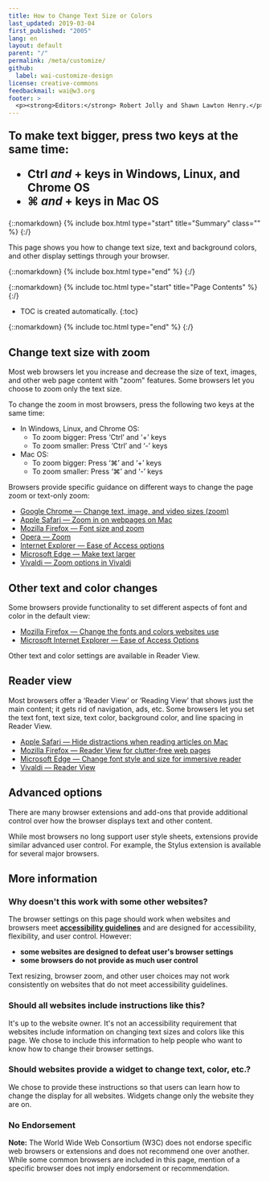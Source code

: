 ```yaml
---
title: How to Change Text Size or Colors
last_updated: 2019-03-04
first_published: "2005"
lang: en
layout: default
parent: "/"
permalink: /meta/customize/
github:
  label: wai-customize-design
license: creative-commons
feedbackmail: wai@w3.org
footer: >
  <p><strong>Editors:</strong> Robert Jolly and Shawn Lawton Henry.</p>
---
```


<div style="font-size:1.4rem; font-weight:bold;" markdown="1">

To make text bigger, press two keys at the same time:

* **Ctrl** _and_ **+** keys in Windows, Linux, and Chrome OS
* **⌘** _and_ **+** keys in Mac OS

</div>

{::nomarkdown}
{% include box.html type="start" title="Summary" class="" %}
{:/}

This page shows you how to change text size, text and background colors, and other display settings through your browser.

{::nomarkdown}
{% include box.html type="end" %}
{:/}

{::nomarkdown}
{% include toc.html type="start" title="Page Contents" %}
{:/}

-   TOC is created automatically.
{:toc}

{::nomarkdown}
{% include toc.html type="end" %}
{:/}

## Change text size with zoom

  <p>Most web browsers let you increase and decrease the size of text, images, and other web page content with "zoom" features. Some browsers let you choose to zoom only the text size.</p>
  <p>To change the zoom in most browsers, press the following two keys at the same time:</p>
  <ul>
    <li>In Windows, Linux, and Chrome OS:
      <ul>
        <li>To zoom bigger: Press ‘Ctrl’ and ‘+’ keys</li>
        <li>To zoom smaller: Press ‘Ctrl’ and ‘-’ keys</li>
      </ul>
    </li>
    <li>Mac OS:
      <ul>
        <li>To zoom bigger: Press ‘⌘’ and ‘+’ keys</li>
        <li>To zoom smaller: Press ‘⌘’ and ‘-’ keys</li>
      </ul>
    </li>
  </ul>

Browsers provide specific guidance on different ways to change the page zoom or text-only zoom:

* [Google Chrome &mdash; Change text, image, and video sizes (zoom)](https://support.google.com/chrome/answer/96810)
* [Apple Safari &mdash; Zoom in on webpages on Mac](https://support.apple.com/guide/safari/zoom-in-on-webpages-ibrw1068/mac)
* [Mozilla Firefox &mdash; Font size and zoom](https://support.mozilla.org/en-US/kb/font-size-and-zoom-increase-size-of-web-pages)
* [Opera &mdash; Zoom](https://help.opera.com/en/latest/browser-window/#zoom)
* [Internet Explorer &mdash; Ease of Access options](https://support.microsoft.com/en-us/windows/internet-explorer-ease-of-access-options-037270c1-db10-7ca8-ccba-ebd83ea6ace9)
* [Microsoft Edge &mdash; Make text larger](https://support.microsoft.com/en-gb/microsoft-edge/accessibility-features-in-microsoft-edge-4c696192-338e-9465-b2cd-bd9b698ad19a#bkmk_make_text_larger)
* [Vivaldi &mdash; Zoom options in Vivaldi](https://help.vivaldi.com/desktop/tabs/zooming-options-in-vivaldi/)

## Other text and color changes

Some browsers provide functionality to set different aspects of font and color in the default view:

* [Mozilla Firefox &mdash; Change the fonts and colors websites use](https://support.mozilla.org/en-US/kb/change-fonts-and-colors-websites-use)
* [Microsoft Internet Explorer &mdash; Ease of Access Options](https://support.microsoft.com/en-us/help/17456/windows-internet-explorer-ease-of-access-options)

Other text and color settings are available in Reader View.

## Reader view

Most browsers offer a ‘Reader View’ or ‘Reading View’ that shows just the main content; it gets rid of navigation, ads, etc. Some browsers let you set the text font, text size, text color, background color, and line spacing in Reader View.

* [Apple Safari &mdash; Hide distractions when reading articles on Mac](https://support.apple.com/en-ca/guide/safari/sfri32632/mac)
* [Mozilla Firefox &mdash; Reader View for clutter-free web pages](https://support.mozilla.org/en-US/kb/firefox-reader-view-clutter-free-web-pages)
* [Microsoft Edge &mdash; Change font style and size for immersive reader](https://support.microsoft.com/en-us/microsoft-edge/change-font-style-and-size-for-immersive-reader-in-microsoft-edge-1758889f-bf30-64bf-254a-ff6932411a13)
* [Vivaldi &mdash; Reader View](https://help.vivaldi.com/desktop/tools/reader-view/)

## Advanced options

There are many browser extensions and add-ons that provide additional control over how the browser displays text and other content.

While most browsers no long support user style sheets, extensions provide similar advanced user control. For example, the Stylus extension is available for several major browsers.

## More information

### Why doesn't this work with some other websites?

The browser settings on this page should work when websites and browsers meet **[accessibility guidelines](/standards-guidelines/)** and are designed for accessibility, flexibility, and user control. However:
* **some websites are designed to defeat user's browser settings**
* **some browsers do not provide as much user control**

Text resizing, browser zoom, and other user choices may not work consistently on websites that do not meet accessibility guidelines.

### Should all websites include instructions like this?

It's up to the website owner. It's not an accessibility requirement that websites include information on changing text sizes and colors like this page. We chose to include this information to help people who want to know how to change their browser settings.

### Should websites provide a widget to change text, color, etc.?

We chose to provide these instructions so that users can learn how to change the display for all websites. Widgets change only the website they are on.

### No Endorsement

<strong>Note:</strong> The World Wide Web Consortium (W3C) does not endorse specific web browsers or extensions and does not recommend one over another. While some common browsers are included in this page, mention of a specific browser does not imply endorsement or recommendation.

